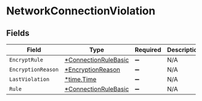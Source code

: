 # NetworkConnectionViolation


## Fields

| Field                                                              | Type                                                               | Required                                                           | Description                                                        |
| ------------------------------------------------------------------ | ------------------------------------------------------------------ | ------------------------------------------------------------------ | ------------------------------------------------------------------ |
| `EncryptRule`                                                      | [*ConnectionRuleBasic](../../models/shared/connectionrulebasic.md) | :heavy_minus_sign:                                                 | N/A                                                                |
| `EncryptionReason`                                                 | [*EncryptionReason](../../models/shared/encryptionreason.md)       | :heavy_minus_sign:                                                 | N/A                                                                |
| `LastViolation`                                                    | [*time.Time](https://pkg.go.dev/time#Time)                         | :heavy_minus_sign:                                                 | N/A                                                                |
| `Rule`                                                             | [*ConnectionRuleBasic](../../models/shared/connectionrulebasic.md) | :heavy_minus_sign:                                                 | N/A                                                                |